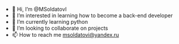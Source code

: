 - 👋 Hi, I’m @MSoldatovI
- 👀 I’m interested in learning how to become a back-end developer
- 🌱 I’m currently learning python
- 💞️ I’m looking to collaborate on projects
- 📫 How to reach me msoldatovi@yandex.ru

<!---
MSoldatovI/MSoldatovI is a ✨ special ✨ repository because its `README.md` (this file) appears on your GitHub profile.
You can click the Preview link to take a look at your changes.
--->
